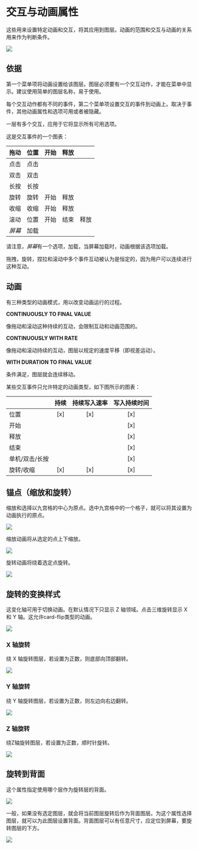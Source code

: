 # 交互与动画属性

这些用来设置特定动画和交互，将其应用到图层。动画的范围和交互与动画的关系用来作为判断条件。

![](images/interaction-animation1.png)

## 依据

第一个菜单项将动画设置给该图层。图层必须要有一个交互动作，才能在菜单中显示。建议使用简单的图层名称，易于使用。

每个交互动作都有不同的事件，第二个菜单项设置交互的事件到动画上。取决于事件，其他动画属性和选项可用或者被隐藏。

一层有多个交互，应用于它将显示所有可用选项。

这是交互事件的一个图表：

| 拖动	      |  位置  |  开始	 |  释放  |          |
| ----------- | :---------:| :---------: | :-------: | -------: |
| 点击	      | 点击	   | 	         |           |          |
| 双击         |       双击 |	 	 |           |          |
|长按          | 长按       |             |           |	        | 	
|旋转	      | 旋转        | 开始	 | 释放   |          |
|收缩	      | 收缩	   | 开始	 | 释放   |          | 
|滚动	      | 位置   | 开始	 | 结束	     | 释放  |
|*屏幕*     | 加载	   |             |           |          


请注意，*屏幕*有一个选项，加载，当屏幕加载时，动画根据该选项加载。

拖拽，旋转，捏拉和滚动中多个事件互动被认为是恒定的，因为用户可以连续进行这种互动。

## 动画

有三种类型的动画模式，用以改变动画运行的过程。

**CONTINUOUSLY TO FINAL VALUE**

像拖动和滚动这种持续的互动，会限制互动和动画范围的。

**CONTINUOUSLY WITH RATE**

像拖动和滚动持续的互动，图层以规定的速度平移（即视差运动）。

**WITH DURATION TO FINAL VALUE**

条件满足，图层就会连续移动。

某些交互事件只允许特定的动画类型，如下图所示的图表：

| 	|持续	|持续写入速率	|写入持续时间|
| ------|:----: | :-----------: |:--------: |
| 位置 | [x] | [x] | [x] |
| 开始 |  |  | [x] |
| 释放 | |  | [x] |
| 结束 |  |  | [x] |
| 单机/双击/长按 |  |  | [x] | 	
| 旋转/收缩 | [x] | [x] | [x] |	

## 锚点（缩放和旋转）

缩放和选择以九宫格的中心为原点。选中九宫格中的一个格子，就可以将其设置为动画执行的原点。

![](images/interaction-animation2.png)

缩放动画将从选定的点上下缩放。

![](images/interaction-animation3.gif)

旋转动画将绕着选定点旋转。

![](images/interaction-animation4.gif)

## 旋转的变换样式

这变化轴可用于切换动画。在默认情况下只显示 Z 轴领域。点击三维旋转显示 X 和 Y 轴。这允许card-flip类型的动画。

![](images/interaction-animation5.png)

### X 轴旋转

绕 X 轴旋转图层，若设置为正数，则底部向顶部翻转。

![](images/interaction-animation6.gif)

### Y 轴旋转

绕 Y 轴旋转图层，若设置为正数，则左边向右边翻转。

![](images/interaction-animation7.gif)

### Z 轴旋转

绕Z轴旋转图层，若设置为正数，顺时针旋转。

![](images/interaction-animation8.gif)

## 旋转到背面

这个属性指定使用哪个层作为旋转层的背面。

![](images/interaction-animation9.png)

一般，如果没有选定图层，就会将当前图层旋转后作为背面图层。为这个属性选择图层，就可以为此图层设置背面。背面图层可以有任意尺寸，应定位到屏幕，要旋转图层的下方。

![](images/interaction-animation10.gif)
